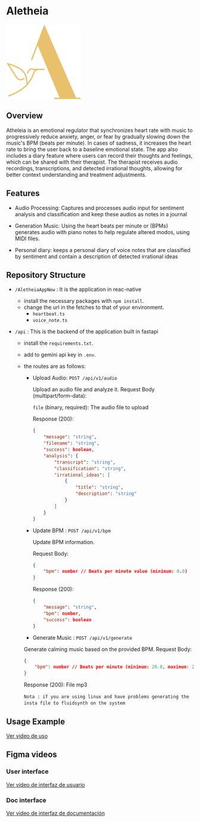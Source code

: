 # Aletheia

<img src="./AletheiaAppNew/assets/images/icon.png"  width="200" height="200" center alt="icon">

## Overview

Atheleia is an emotional regulator that synchronizes heart rate with music to progressively reduce anxiety, anger, or fear by gradually slowing down the music's BPM (beats per minute). In cases of sadness, it increases the heart rate to bring the user back to a baseline emotional state. The app also includes a diary feature where users can record their thoughts and feelings, which can be shared with their therapist. The therapist receives audio recordings, transcriptions, and detected irrational thoughts, allowing for better context understanding and treatment adjustments.  

## Features

* Audio Processing: Captures and processes audio input for sentiment analysis and classification and keep these audios as notes in a journal

* Generation Music: Using the heart beats per minute or (BPMs) generates audio with piano notes to help regulate altered modos, using MIDI files.

* Personal diary: keeps a personal diary of voice notes that are classified by sentiment and contain a description of detected irrational ideas

## Repository Structure

* `/AletheiaAppNew` : It is the application in reac-native  
    * install the necessary packages with `npm install`.
    * change the url in the fetches to that of your environment.
        * `heartbeat.ts`
        * `voice_note.ts`

* `/api` : This is the backend of the application built in fastapi
    * install the `requirements.txt`.
    * add to gemini api key in `.env`.
    * the routes are as follows:
        * Upload Audio: `POST /api/v1/audio`
            
            Upload an audio file and analyze it.
            Request Body (multipart/form-data):
            
            ``file`` (binary, required): The audio file to upload

            Response (200):

            ```json
            {
                "message": "string",
                "filename": "string",
                "success": boolean,
                "analysis": {
                    "transcript": "string",
                    "classification": "string",
                    "irrational_ideas": [
                        {
                            "title": "string",
                            "description": "string"
                        }
                    ]
                }
            }
            ```
        * Update BPM : `POST /api/v1/bpm`

            Update BPM information.

            Request Body:

            ```json
            {
                "bpm": number // Beats per minute value (minimum: 0.0)
            }
            ```

            Response (200):

            ```json
            {
                "message": "string",
                "bpm": number,
                "success": boolean
            }
            ```

        * Generate Music : `POST /api/v1/generate`

        Generate calming music based on the provided BPM.
        Request Body:

        ```json
        {
            "bpm": number // Beats per minute (minimum: 20.0, maximum: 200.0)
        }
        ```

        Response (200): File mp3 

        `Nota : if you are using linux and have problems generating the insta file to fluidsynth on the system`


## Usage Example
[Ver video de uso](/docs/Video_app.mp4)

## Figma videos
### User interface
[Ver video de interfaz de usuario](/docs/aletheia_user_figma.mp4)

### Doc interface
[Ver video de interfaz de documentación](/docs/aletheia_doc_figma.mp4)
